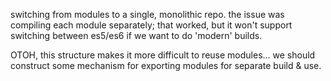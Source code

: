 
switching from modules to a single, monolithic repo. the issue was
compiling each module separately; that worked, but it won't support
switching between es5/es6 if we want to do 'modern' builds.

OTOH, this structure makes it more difficult to reuse modules... we
should construct some mechanism for exporting modules for separate
build & use.
 